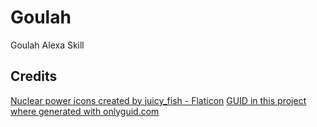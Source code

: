 # Goulah
Goulah Alexa Skill

## Credits
<a href="https://www.flaticon.com/free-icons/nuclear-power" title="nuclear power icons">Nuclear power icons created by juicy_fish - Flaticon</a>
<a href="https://onlyguid.com/" title="onlyguid">GUID in this project where generated with onlyguid.com</a>